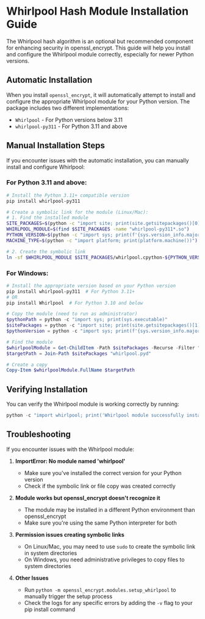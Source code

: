 # Whirlpool Hash Module Installation Guide

The Whirlpool hash algorithm is an optional but recommended component for enhancing security in openssl_encrypt. This guide will help you install and configure the Whirlpool module correctly, especially for newer Python versions.

## Automatic Installation

When you install `openssl_encrypt`, it will automatically attempt to install and configure the appropriate Whirlpool module for your Python version. The package includes two different implementations:

- `Whirlpool` - For Python versions below 3.11
- `whirlpool-py311` - For Python 3.11 and above

## Manual Installation Steps

If you encounter issues with the automatic installation, you can manually install and configure Whirlpool:

### For Python 3.11 and above:

```bash
# Install the Python 3.11+ compatible version
pip install whirlpool-py311

# Create a symbolic link for the module (Linux/Mac):
# 1. Find the installed module
SITE_PACKAGES=$(python -c "import site; print(site.getsitepackages()[0])")
WHIRLPOOL_MODULE=$(find $SITE_PACKAGES -name "whirlpool-py311*.so")
PYTHON_VERSION=$(python -c "import sys; print(f'{sys.version_info.major}{sys.version_info.minor}')")
MACHINE_TYPE=$(python -c "import platform; print(platform.machine())")

# 2. Create the symbolic link
ln -sf $WHIRLPOOL_MODULE $SITE_PACKAGES/whirlpool.cpython-${PYTHON_VERSION}-${MACHINE_TYPE}-linux-gnu.so
```

### For Windows:

```powershell
# Install the appropriate version based on your Python version
pip install whirlpool-py311  # For Python 3.11+
# OR
pip install Whirlpool  # For Python 3.10 and below

# Copy the module (need to run as administrator)
$pythonPath = python -c "import sys; print(sys.executable)"
$sitePackages = python -c "import site; print(site.getsitepackages()[1])"
$pythonVersion = python -c "import sys; print(f'{sys.version_info.major}{sys.version_info.minor}')"

# Find the module
$whirlpoolModule = Get-ChildItem -Path $sitePackages -Recurse -Filter "whirlpool*.pyd" | Select-Object -First 1
$targetPath = Join-Path $sitePackages "whirlpool.pyd"

# Create a copy
Copy-Item $whirlpoolModule.FullName $targetPath
```

## Verifying Installation

You can verify the Whirlpool module is working correctly by running:

```python
python -c "import whirlpool; print('Whirlpool module successfully installed!')"
```

## Troubleshooting

If you encounter issues with the Whirlpool module:

1. **ImportError: No module named 'whirlpool'**
   - Make sure you've installed the correct version for your Python version
   - Check if the symbolic link or file copy was created correctly

2. **Module works but openssl_encrypt doesn't recognize it**
   - The module may be installed in a different Python environment than openssl_encrypt
   - Make sure you're using the same Python interpreter for both

3. **Permission issues creating symbolic links**
   - On Linux/Mac, you may need to use `sudo` to create the symbolic link in system directories
   - On Windows, you need administrative privileges to copy files to system directories

4. **Other Issues**
   - Run `python -m openssl_encrypt.modules.setup_whirlpool` to manually trigger the setup process
   - Check the logs for any specific errors by adding the `-v` flag to your pip install command
